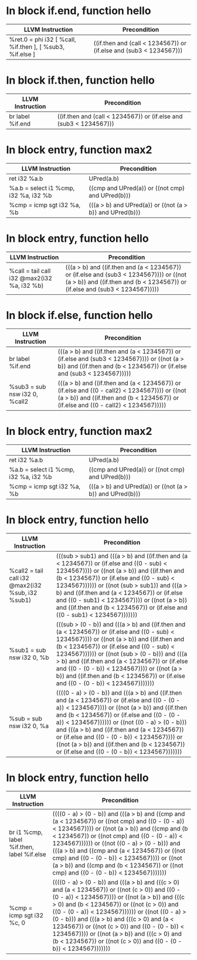 # In block if.end, function hello
| LLVM Instruction | Precondition |
|-----|-----|
|   %ret.0 = phi i32 [ %call, %if.then ], [ %sub3, %if.else ] | ((if.then and (call < 1234567)) or (if.else and (sub3 < 1234567))) |
# In block if.then, function hello
| LLVM Instruction | Precondition |
|-----|-----|
|   br label %if.end | ((if.then and (call < 1234567)) or (if.else and (sub3 < 1234567))) |
# In block entry, function max2
| LLVM Instruction | Precondition |
|-----|-----|
|   ret i32 %a.b | UPred(a.b) |
|   %a.b = select i1 %cmp, i32 %a, i32 %b | ((cmp and UPred(a)) or ((not cmp) and UPred(b))) |
|   %cmp = icmp sgt i32 %a, %b | (((a > b) and UPred(a)) or ((not (a > b)) and UPred(b))) |
# In block entry, function hello
| LLVM Instruction | Precondition |
|-----|-----|
|   %call = tail call i32 @max2(i32 %a, i32 %b) | (((a > b) and ((if.then and (a < 1234567)) or (if.else and (sub3 < 1234567)))) or ((not (a > b)) and ((if.then and (b < 1234567)) or (if.else and (sub3 < 1234567))))) |
# In block if.else, function hello
| LLVM Instruction | Precondition |
|-----|-----|
|   br label %if.end | (((a > b) and ((if.then and (a < 1234567)) or (if.else and (sub3 < 1234567)))) or ((not (a > b)) and ((if.then and (b < 1234567)) or (if.else and (sub3 < 1234567))))) |
|   %sub3 = sub nsw i32 0, %call2 | (((a > b) and ((if.then and (a < 1234567)) or (if.else and ((0 - call2) < 1234567)))) or ((not (a > b)) and ((if.then and (b < 1234567)) or (if.else and ((0 - call2) < 1234567))))) |
# In block entry, function max2
| LLVM Instruction | Precondition |
|-----|-----|
|   ret i32 %a.b | UPred(a.b) |
|   %a.b = select i1 %cmp, i32 %a, i32 %b | ((cmp and UPred(a)) or ((not cmp) and UPred(b))) |
|   %cmp = icmp sgt i32 %a, %b | (((a > b) and UPred(a)) or ((not (a > b)) and UPred(b))) |
# In block entry, function hello
| LLVM Instruction | Precondition |
|-----|-----|
|   %call2 = tail call i32 @max2(i32 %sub, i32 %sub1) | (((sub > sub1) and (((a > b) and ((if.then and (a < 1234567)) or (if.else and ((0 - sub) < 1234567)))) or ((not (a > b)) and ((if.then and (b < 1234567)) or (if.else and ((0 - sub) < 1234567)))))) or ((not (sub > sub1)) and (((a > b) and ((if.then and (a < 1234567)) or (if.else and ((0 - sub1) < 1234567)))) or ((not (a > b)) and ((if.then and (b < 1234567)) or (if.else and ((0 - sub1) < 1234567))))))) |
|   %sub1 = sub nsw i32 0, %b | (((sub > (0 - b)) and (((a > b) and ((if.then and (a < 1234567)) or (if.else and ((0 - sub) < 1234567)))) or ((not (a > b)) and ((if.then and (b < 1234567)) or (if.else and ((0 - sub) < 1234567)))))) or ((not (sub > (0 - b))) and (((a > b) and ((if.then and (a < 1234567)) or (if.else and ((0 - (0 - b)) < 1234567)))) or ((not (a > b)) and ((if.then and (b < 1234567)) or (if.else and ((0 - (0 - b)) < 1234567))))))) |
|   %sub = sub nsw i32 0, %a | ((((0 - a) > (0 - b)) and (((a > b) and ((if.then and (a < 1234567)) or (if.else and ((0 - (0 - a)) < 1234567)))) or ((not (a > b)) and ((if.then and (b < 1234567)) or (if.else and ((0 - (0 - a)) < 1234567)))))) or ((not ((0 - a) > (0 - b))) and (((a > b) and ((if.then and (a < 1234567)) or (if.else and ((0 - (0 - b)) < 1234567)))) or ((not (a > b)) and ((if.then and (b < 1234567)) or (if.else and ((0 - (0 - b)) < 1234567))))))) |
# In block entry, function hello
| LLVM Instruction | Precondition |
|-----|-----|
|   br i1 %cmp, label %if.then, label %if.else | ((((0 - a) > (0 - b)) and (((a > b) and ((cmp and (a < 1234567)) or ((not cmp) and ((0 - (0 - a)) < 1234567)))) or ((not (a > b)) and ((cmp and (b < 1234567)) or ((not cmp) and ((0 - (0 - a)) < 1234567)))))) or ((not ((0 - a) > (0 - b))) and (((a > b) and ((cmp and (a < 1234567)) or ((not cmp) and ((0 - (0 - b)) < 1234567)))) or ((not (a > b)) and ((cmp and (b < 1234567)) or ((not cmp) and ((0 - (0 - b)) < 1234567))))))) |
|   %cmp = icmp sgt i32 %c, 0 | ((((0 - a) > (0 - b)) and (((a > b) and (((c > 0) and (a < 1234567)) or ((not (c > 0)) and ((0 - (0 - a)) < 1234567)))) or ((not (a > b)) and (((c > 0) and (b < 1234567)) or ((not (c > 0)) and ((0 - (0 - a)) < 1234567)))))) or ((not ((0 - a) > (0 - b))) and (((a > b) and (((c > 0) and (a < 1234567)) or ((not (c > 0)) and ((0 - (0 - b)) < 1234567)))) or ((not (a > b)) and (((c > 0) and (b < 1234567)) or ((not (c > 0)) and ((0 - (0 - b)) < 1234567))))))) |
